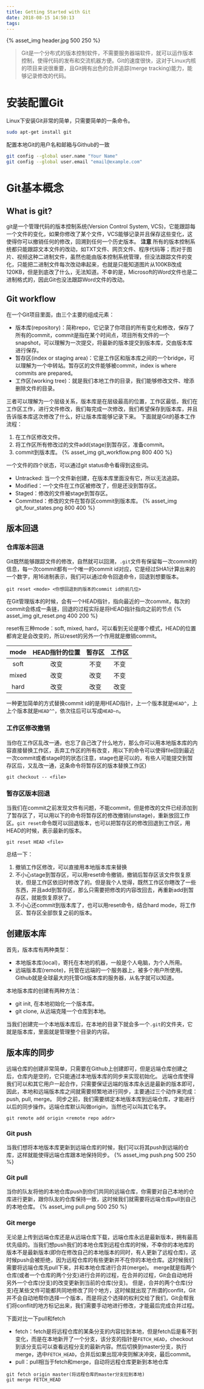 ```yaml
---
title: Getting Started with Git
date: 2018-08-15 14:50:13
tags:
---
```


{% asset_img header.jpg 500 250 %}
> Git是一个分布式的版本控制软件，不需要服务器端软件，就可以运作版本控制，使得代码的发布和交流机器方便。Git的速度很快，这对于Linux内核的项目来说很重要，且Git拥有出色的合并追踪(merge tracking)能力，能够记录修改的代码。
>


<!--more -->

# 安装配置Git
Linux下安装Git非常的简单，只需要简单的一条命令。
```bash
sudo apt-get install git
```
配置本地Git的用户名和邮箱与Github的一致
```bash
git config --global user.name "Your Name"
git config --global user.email "email@example.com"
```

# Git基本概念

## What is git?
git是一个管理代码的版本控制系统(Version Control System, VCS)，它能跟踪每一个文件的变化，如果你修改了某个文件，VCS能够记录并且保存这些变化，这使得你可以撤销任何的修改，回溯到任何一个历史版本。
**注意**
所有的版本控制系统都只能跟踪文本文件的改动，如TXT文件、网页文件、程序代码等；而对于图片、视频这种二进制文件，虽然也能由版本控制系统管理，但没法跟踪文件的变化，只能把二进制文件每次改动串起来，也就是只能知道图片从100KB改成120KB，但是到底改了什么，无法知道。不幸的是，Microsoft的Word文件也是二进制格式的，因此Git也没法跟踪Word文件的改动。

## Git workflow
在一个Git项目里面，由三个主要的组成元素：
- 版本库(repository)：简称repo，它记录了你项目的所有变化和修改，保存了所有的commit，commit是指在某个时间点，项目所有文件的一个snapshot，可以理解为一次提交，将最新的版本提交到版本库，交由版本库进行保存。
- 暂存区(index or staging area)：它是工作区和版本库之间的一个bridge，可以理解为一个中转站。暂存区的文件能够被commit，index is where commits are prepared。
- 工作区(working tree)：就是我们本地工作的目录，我们能够修改文件、增添删除文件的目录。

三者可以理解为一个层级关系，版本库是在层级最高的位置，工作区最低，我们在工作区工作，进行文件修改，我们每完成一次修改，我们希望保存到版本库，并且告诉版本库这次修改了什么，好让版本库能够记录下来。
下面就是Git的基本工作流程：
1. 在工作区修改文件。
2. 将工作区所有修改过的文件add(stage)到暂存区，准备commit。
3. commit到版本库。
{% asset_img git_workflow.png 800 400 %}

一个文件的四个状态，可以通过git status命令看得到这些词。
- Untracked: 当一个文件新创建，在版本库里面没有它，所以无法追踪。
- Modified：一个文件在工作区被修改了，但是还没到暂存区。
- Staged：修改的文件被stage到暂存区。
- Committed：修改的文件在暂存区commit到版本库。
{% asset_img git_four_states.png 800 400 %}

## 版本回退
### 仓库版本回退
Git既然能够跟踪文件的修改，自然就可以回溯，`.git`文件有保留每一次commit的信息，每一次commit都有一个唯一的commit id对应，它是经过SHA1计算出来的一个数字，用16进制表示，我们可以通过命令回退命令，回退到想要版本。
```
git reset <mode> <你想回退到的版本的commit id的前几位>
```

在Git管理版本的时候，会有一个HEAD指针，指向最近的一次commit，每次的commit会练成一条链，回退的过程实际是将HEAD指针指向之前的节点
{% asset_img git_reset.png 400 200 %}

reset有三种mode：soft, mixed, hard，可以看到无论是哪个模式，HEAD的位置都肯定是会改变的，所以reset的另外一个作用就是撤销commit。

| mode  | HEAD指针的位置 | 暂存区 | 工作区 |
| :---: | :------------: | :----: | :----: |
| soft  |      改变      |  不变  |  不变  |
| mixed |      改变      |  改变  |  不变  |
| hard  |      改变      |  改变  |  改变  |

一种更加简单的方式替换commit id的是用HEAD指针，上一个版本就是`HEAD^`，上上个版本就是`HEAD^^`，依次往后可以写成`HEAD~n`。

### 工作区修改撤销
当你在工作区乱改一通，也忘了自己改了什么地方，那么你可以用本地版本库的内容直接替换工作区，丢弃工作区的所有改变，用以下的命令可以使得file回到最近一次commit或者stage时的状态(注意，stage也是可以的，有些人可能提交到暂存区后，又乱改一通，这条命令将暂存区的版本替换工作区)
```
git checkout -- <file>
```

### 暂存区版本回退
当我们在commit之前发现文件有问题，不能commit，但是修改的文件已经添加到了暂存区了，可以用以下的命令将暂存区的修改撤销(unstage)，重新放回工作区。`git reset`命令既可以回退版本，也可以把暂存区的修改回退到工作区，用HEAD的时候，表示最新的版本。
```
git reset HEAD <file>
```

总结一下：
1. 撤销工作区修改，可以直接用本地版本库来替换
2. 不小心stage到暂存区，可以用reset命令撤销，撤销后暂存区该文件恢复原状，但是工作区依旧时修改了的。但是我个人觉得，既然工作区你瞎改了一些东西，并且add到暂存区，那么只需要把修改的内容改回去，再重新add到暂存区，就能恢复原状了。
3. 不小心还commit到版本库了，也可以用reset命令，结合hard mode，将工作区、暂存区全部恢复之前的版本。

## 创建版本库
首先，版本库有两种类型：
- 本地版本库(local)，寄托在本地的机器，一般是个人电脑，为个人所用。
- 远端版本库(remote)，托管在远端的一个服务器上，被多个用户所使用。Github就是全球最大的托管Git版本库的服务器，从名字就可以知道。

本地版本库的创建有两种方法：
- git init, 在本地初始化一个版本库。
- git clone, 从远端克隆一个仓库到本地。

当我们创建完一个本地版本库后，在本地的目录下就会多一个`.git`的文件夹，它就是版本库，里面就是管理整个目录的内容。

## 版本库的同步
远端仓库的创建非常简单，只需要在Github上创建即可，但是远端仓库创建之后，仓库内是空的，它只能通过本地版本库的同步来实现初始化。
远端仓库使得我们可以和其它用户一起合作，只需要保证远端的版本库永远是最新的版本即可，因此，本地和远端版本库之间就需要频繁地进行同步，主要通过三个动作来完成：push, pull, merge。
同步之前，我们需要绑定本地版本库到远端仓库，才能进行以后的同步操作。远端仓库默认叫做origin，当然也可以叫其它名字。
```
git remote add origin <remote repo addr>
```

### Git push
当我们想将本地版本库更新到远端仓库的时候，我们可以将其push到远端的仓库，这样就能使得远端仓库跟本地保持同步。
{% asset_img push.png 500 250 %}

### Git pull
当你的队友将他的本地仓库push到你们共同的远端仓库，你需要对自己本地的仓库进行更新，跟你队友的仓库保持一致，这时候我们就需要将远端仓库pull到自己的本地仓库。
{% asset_img pull.png 500 250 %}

### Git merge
无论是上传到远端仓库还是从远端仓库下载，远端仓库永远是最新版本，拥有最高优先级的。当我们想push我们的本地仓库到远程仓库的时候，不幸你的本地库的版本不是最新版本(即你在修改自己的本地版本的同时，有人更新了远程仓库)，这时候push会被拒绝，因为远程仓库的有些更新并不在你的本地仓库。这时候我们需要将远端仓库先pull下来，并和本地仓库进行合并(merge)。
merge就是指两个仓库(或者一个仓库的两个分支)进行合并的过程，在合并的过程，Git会自动地将另外一个仓库(分支)的改变更新到当前的仓库(分支)。
但是，合并的两个仓库(分支)在某些文件可能都共同地修改了同个地方，这时候就出现了所谓的conflit，Git并不会自动地帮你选择一个版本，而是将这个选择的权利交给了我们，Git会帮我们将conflit的地方标记出来，我们需要手动地进行修改，才能最后完成合并过程。

下面对比一下pull和fetch
- fetch：fetch是将远程仓库的某条分支的内容拉到本地，但是fetch后是看不到变化，而是在本地新开了一个分支，该分支的指针是`FETCH_HEAD`，checkout到该分支后可以查看远程分支的最新内容。然后切换到master分支，执行merge，选中`FETCH_HEAD`，合并后如果出现冲突则解决冲突，最后commit。
- pull：pull相当于fetch和merge，自动将远程仓库更新到本地仓库
```
git fetch origin master(将远程仓库的master分支拉到本地)
git merge FETCH_HEAD
```
